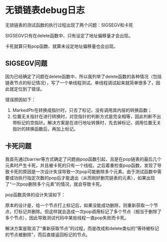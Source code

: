 # 无锁链表debug日志

无锁链表的测试函数的执行过程出现了两个问题：SIGSEGV和卡死

SIGSEGV只有在delete函数中、只有设定了地址偏移量才会出现。

卡死就算只有pop函数、就算未设定地址偏移量也会出现。

## SIGSEGV问题

因为已经确定了问题在delete函数中，所以我列举了delete函数的各种情况（包括链表节点的标记情况），写了一个单线程测试。单线程调试起来就简单很多了，因此就定位到了错误。

错误原因如下：

1. MarkedPtr在转换成指针时，只去了标记，没有调用其内层的转换函数；
2. 位置无关指针在进行转换时，对空指针的判断方式是完全相等，因此判断不出带标记的空指针。解决方案是在进行地址转换时，先去掉标记，调用位置无关指针的转换函数后，再加上标记。

## 卡死问题

我首先通过barrier等方式确定了问题由pop函数引起，且是在pop链表的最后几个元素时产生卡死，并且被卡死的只有一个线程。之后着重检查pop函数，发现了导致卡死的原因是一次设计失误导致一次pop可能删除多个元素。由于测试函数中需要成功执行指定次数的pop后才能退出（从而刚好删完链表的元素），如果出现了“一次pop删除多个元素”的情况，就会导致卡死。

pop函数具体的设计失误如下：

原本的设计是，给一个节点打上标记后，如果没能成功删除，则重新获取一个节点，打标记并删除。但这样就会造成一次pop调用标记了多个节点（相当于删除了多个节点），因此导致测试代码中某些线程一直pop失败而卡死。

解决方案是取消了“重新获取节点”的过程，而是改成和delete类似的“等待被标记的节点被删除”，而后直接返回标记的节点。
